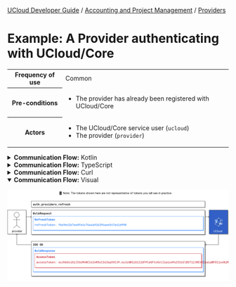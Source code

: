 [UCloud Developer Guide](/docs/developer-guide/README.md) / [Accounting and Project Management](/docs/developer-guide/accounting-and-projects/README.md) / [Providers](/docs/developer-guide/accounting-and-projects/providers.md)

# Example: A Provider authenticating with UCloud/Core

<table>
<tr><th>Frequency of use</th><td>Common</td></tr>
<tr><th>Pre-conditions</th><td><ul>
<li>The provider has already been registered with UCloud/Core</li>
</ul></td></tr>
<tr>
<th>Actors</th>
<td><ul>
<li>The UCloud/Core service user (<code>ucloud</code>)</li>
<li>The provider (<code>provider</code>)</li>
</ul></td>
</tr>
</table>
<details>
<summary>
<b>Communication Flow:</b> Kotlin
</summary>

```kotlin

/* 📝 Note: The tokens shown here are not representative of tokens you will see in practice */

AuthProviders.refresh.call(
    bulkRequestOf(RefreshToken(
        refreshToken = "fb69e4367ee0fe4c76a4a926394aee547a41d998", 
    )),
    provider
).orThrow()

/*
BulkResponse(
    responses = listOf(AccessToken(
        accessToken = "eyJhbGciOiJIUzM4NCIsInR5cCI6IkpXVCJ9.eyJzdWIiOiIjUF9leGFtcGxlIiwicm9sZSI6IlBST1ZJREVSIiwiaWF0IjoxNjMzNTIxMDA5LCJleHAiOjE2MzM1MjE5MTl9.P4zL-LBeahsga4eH0GqKpBmPf-Sa7pU70QhiXB1BchBe0DE9zuJ_6fws9cs9NOIo", 
    )), 
)
*/
```


</details>

<details>
<summary>
<b>Communication Flow:</b> TypeScript
</summary>

```typescript

/* 📝 Note: The tokens shown here are not representative of tokens you will see in practice */

// Authenticated as provider
await callAPI(AuthProvidersApi.refresh(
    {
        "items": [
            {
                "refreshToken": "fb69e4367ee0fe4c76a4a926394aee547a41d998"
            }
        ]
    }
);

/*
{
    "responses": [
        {
            "accessToken": "eyJhbGciOiJIUzM4NCIsInR5cCI6IkpXVCJ9.eyJzdWIiOiIjUF9leGFtcGxlIiwicm9sZSI6IlBST1ZJREVSIiwiaWF0IjoxNjMzNTIxMDA5LCJleHAiOjE2MzM1MjE5MTl9.P4zL-LBeahsga4eH0GqKpBmPf-Sa7pU70QhiXB1BchBe0DE9zuJ_6fws9cs9NOIo"
        }
    ]
}
*/
```


</details>

<details>
<summary>
<b>Communication Flow:</b> Curl
</summary>

```bash
# ------------------------------------------------------------------------------------------------------
# $host is the UCloud instance to contact. Example: 'http://localhost:8080' or 'https://cloud.sdu.dk'
# $accessToken is a valid access-token issued by UCloud
# ------------------------------------------------------------------------------------------------------

# 📝 Note: The tokens shown here are not representative of tokens you will see in practice

# Authenticated as provider
curl -XPOST -H "Authorization: Bearer $accessToken" -H "Content-Type: content-type: application/json; charset=utf-8" "$host/auth/providers/refresh" -d '{
    "items": [
        {
            "refreshToken": "fb69e4367ee0fe4c76a4a926394aee547a41d998"
        }
    ]
}'


# {
#     "responses": [
#         {
#             "accessToken": "eyJhbGciOiJIUzM4NCIsInR5cCI6IkpXVCJ9.eyJzdWIiOiIjUF9leGFtcGxlIiwicm9sZSI6IlBST1ZJREVSIiwiaWF0IjoxNjMzNTIxMDA5LCJleHAiOjE2MzM1MjE5MTl9.P4zL-LBeahsga4eH0GqKpBmPf-Sa7pU70QhiXB1BchBe0DE9zuJ_6fws9cs9NOIo"
#         }
#     ]
# }

```


</details>

<details open>
<summary>
<b>Communication Flow:</b> Visual
</summary>

![](/docs/diagrams/providers_authentication.png)

</details>


